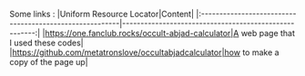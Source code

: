 Some links :
|Uniform Resource Locator|Content|
|:--------------------------------------------------------|------------------------------------------------------:|
|https://one.fanclub.rocks/occult-abjad-calculator|A web page that I used these codes|
|https://github.com/metatronslove/occultabjadcalculator|how to make a copy of the page up|
